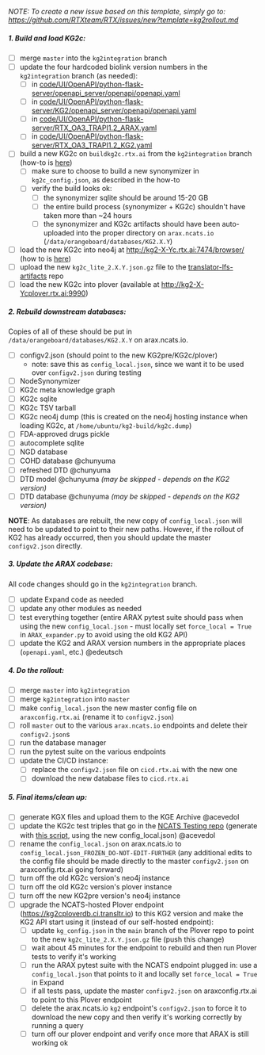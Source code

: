 _NOTE: To create a new issue based on this template, simply go to: https://github.com/RTXteam/RTX/issues/new?template=kg2rollout.md_

##### 1. Build and load KG2c:

- [ ] merge `master` into the `kg2integration` branch
- [ ] update the four hardcoded biolink version numbers in the `kg2integration` branch (as needed):
  - [ ] in [code/UI/OpenAPI/python-flask-server/openapi_server/openapi/openapi.yaml](../code/UI/OpenAPI/python-flask-server/openapi_server/openapi/openapi.yaml)
  - [ ] in [code/UI/OpenAPI/python-flask-server/KG2/openapi_server/openapi/openapi.yaml](../code/UI/OpenAPI/python-flask-server/KG2/openapi_server/openapi/openapi.yaml)
  - [ ] in [code/UI/OpenAPI/python-flask-server/RTX_OA3_TRAPI1.2_ARAX.yaml](../code/UI/OpenAPI/python-flask-server/RTX_OA3_TRAPI1.2_ARAX.yaml)
  - [ ] in [code/UI/OpenAPI/python-flask-server/RTX_OA3_TRAPI1.2_KG2.yaml](../code/UI/OpenAPI/python-flask-server/RTX_OA3_TRAPI1.2_KG2.yaml)
- [ ] build a new KG2c on `buildkg2c.rtx.ai` from the `kg2integration` branch (how-to is [here](https://github.com/RTXteam/RTX/tree/master/code/kg2c#build-kg2canonicalized))
  - [ ] make sure to choose to build a new synonymizer in `kg2c_config.json`, as described in the how-to
  - [ ] verify the build looks ok:
    - [ ] the synonymizer sqlite should be around 15-20 GB
    - [ ] the entire build process (synonymizer + KG2c) shouldn't have taken more than ~24 hours
    - [ ] the synonymizer and KG2c artifacts should have been auto-uploaded into the proper directory on `arax.ncats.io` (`/data/orangeboard/databases/KG2.X.Y`)
- [ ] load the new KG2c into neo4j at http://kg2-X-Yc.rtx.ai:7474/browser/ (how to is [here](https://github.com/RTXteam/RTX/tree/master/code/kg2c#host-kg2canonicalized-in-neo4j))
- [ ] upload the new `kg2c_lite_2.X.Y.json.gz` file to the [translator-lfs-artifacts](https://github.com/ncats/translator-lfs-artifacts/tree/main/files) repo
- [ ] load the new KG2c into plover (available at http://kg2-X-Ycplover.rtx.ai:9990)

##### 2. Rebuild downstream databases:

Copies of all of these should be put in `/data/orangeboard/databases/KG2.X.Y` on arax.ncats.io.

- [ ] configv2.json (should point to the new KG2pre/KG2c/plover)
    - note: save this as `config_local.json`, since we want it to be used over `configv2.json` during testing
- [ ] NodeSynonymizer
- [ ] KG2c meta knowledge graph
- [ ] KG2c sqlite
- [ ] KG2c TSV tarball
- [ ] KG2c neo4j dump (this is created on the neo4j hosting instance when loading KG2c, at `/home/ubuntu/kg2-build/kg2c.dump`)
- [ ] FDA-approved drugs pickle
- [ ] autocomplete sqlite
- [ ] NGD database
- [ ] COHD database @chunyuma
- [ ] refreshed DTD @chunyuma
- [ ] DTD model @chunyuma _(may be skipped - depends on the KG2 version)_
- [ ] DTD database @chunyuma _(may be skipped - depends on the KG2 version)_

**NOTE**: As databases are rebuilt, the new copy of `config_local.json` will need to be updated to point to their new paths. However, if the rollout of KG2 has already occurred, then you should update the master `configv2.json` directly. 

##### 3. Update the ARAX codebase:

All code changes should go in the `kg2integration` branch.

- [ ] update Expand code as needed
- [ ] update any other modules as needed
- [ ] test everything together (entire ARAX pytest suite should pass when using the new `config_local.json` - must locally set `force_local = True` in `ARAX_expander.py` to avoid using the old KG2 API)
- [ ] update the KG2 and ARAX version numbers in the appropriate places (`openapi.yaml`, etc.) @edeutsch

##### 4. Do the rollout:

- [ ] merge `master` into `kg2integration`
- [ ] merge `kg2integration` into `master`
- [ ] make `config_local.json` the new master config file on `araxconfig.rtx.ai` (rename it to `configv2.json`)
- [ ] roll `master` out to the various `arax.ncats.io` endpoints and delete their `configv2.json`s
- [ ] run the database manager
- [ ] run the pytest suite on the various endpoints
- [ ] update the CI/CD instance:
  - [ ] replace the `configv2.json` file on `cicd.rtx.ai` with the new one
  - [ ] download the new database files to `cicd.rtx.ai`

##### 5. Final items/clean up:

- [ ] generate KGX files and upload them to the KGE Archive @acevedol
- [ ] update the KG2c test triples that go in the [NCATS Testing repo](https://github.com/NCATSTranslator/testing/tree/main/onehop/test_triples/KP/Expander_Agent) (generate with [this script](https://github.com/RTXteam/RTX/blob/master/code/ARAX/KnowledgeSources/create_csv_of_kp_predicate_triples.py), using the new config_local.json) @acevedol
- [ ] rename the `config_local.json` on arax.ncats.io to `config_local.json_FROZEN_DO-NOT-EDIT-FURTHER` (any additional edits to the config file should be made directly to the master `configv2.json` on araxconfig.rtx.ai going forward)
- [ ] turn off the old KG2c version's neo4j instance
- [ ] turn off the old KG2c version's plover instance
- [ ] turn off the new KG2pre version's neo4j instance
- [ ] upgrade the NCATS-hosted Plover endpoint (https://kg2cploverdb.ci.transltr.io) to this KG2 version and make the KG2 API start using it (instead of our self-hosted endpoint): 
    - [ ] update `kg_config.json` in the `main` branch of the Plover repo to point to the new `kg2c_lite_2.X.Y.json.gz` file (push this change)
    - [ ] wait about 45 minutes for the endpoint to rebuild and then run Plover tests to verify it's working
    - [ ] run the ARAX pytest suite with the NCATS endpoint plugged in: use a `config_local.json` that points to it and locally set `force_local = True` in Expand
    - [ ] if all tests pass, update the master `configv2.json` on araxconfig.rtx.ai to point to this Plover endpoint
    - [ ] delete the arax.ncats.io `kg2` endpoint's `configv2.json` to force it to download the new copy and then verify it's working correctly by running a query
    - [ ] turn off our plover endpoint and verify once more that ARAX is still working ok
